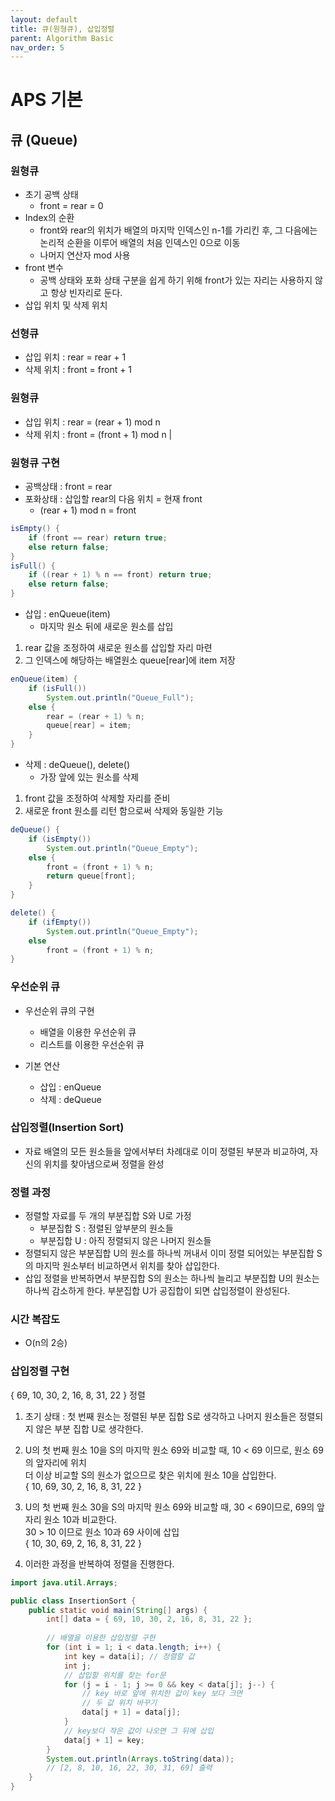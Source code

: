 ```yaml
---
layout: default
title: 큐(원형큐), 삽입정렬
parent: Algorithm Basic
nav_order: 5
---
```


# APS 기본

## 큐 (Queue)

### 원형큐
- 초기 공백 상태
  - front = rear = 0
- Index의 순환
  - front와 rear의 위치가 배열의 마지막 인덱스인 n-1를 가리킨 후, 그 다음에는 논리적 순환을 이루어 배열의 처음 인덱스인 0으로 이동
  - 나머지 연산자 mod 사용
- front 변수
  - 공백 상태와 포화 상태 구분을 쉽게 하기 위해 front가 있는 자리는 사용하지 않고 항상 빈자리로 둔다.
- 삽입 위치 및 삭제 위치


### 선형큐 
- 삽입 위치 : rear = rear + 1
- 삭제 위치 : front = front + 1

### 원형큐
- 삽입 위치 : rear = (rear + 1) mod n
- 삭제 위치 : front = (front + 1) mod n |

### 원형큐 구현
- 공백상태 : front = rear
- 포화상태 : 삽입할 rear의 다음 위치 = 현재 front
  - (rear + 1) mod n = front
```java
isEmpty() {
    if (front == rear) return true;
    else return false;
}
isFull() {
    if ((rear + 1) % n == front) return true;
    else return false;
}
```

- 삽입 : enQueue(item)
  - 마지막 원소 뒤에 새로운 원소를 삽입
1. rear 값을 조정하여 새로운 원소를 삽입할 자리 마련
2. 그 인덱스에 해당하는 배열원소 queue[rear]에 item 저장
```java
enQueue(item) {
    if (isFull())
        System.out.println("Queue_Full");
    else {
        rear = (rear + 1) % n;
        queue[rear] = item;
    }
}
```

- 삭제 : deQueue(), delete()
  - 가장 앞에 있는 원소를 삭제
1. front 값을 조정하여 삭제할 자리를 준비
2. 새로운 front 원소를 리턴 함으로써 삭제와 동일한 기능
```java
deQueue() {
    if (isEmpty())
        System.out.println("Queue_Empty");
    else {
        front = (front + 1) % n;
        return queue[front];
    }
}

delete() {
    if (ifEmpty())
        System.out.println("Queue_Empty");
    else
        front = (front + 1) % n;
}
```

### 우선순위 큐
- 우선순위 큐의 구현
  - 배열을 이용한 우선순위 큐
  - 리스트를 이용한 우선순위 큐

- 기본 연산
  - 삽입 : enQueue
  - 삭제 : deQueue 

### 삽입정렬(Insertion Sort)
- 자료 배열의 모든 원소들을 앞에서부터 차례대로 이미 정렬된 부분과 비교하여, 자신의 위치를 찾아냄으로써 정렬을 완성

### 정렬 과정
- 정렬할 자료를 두 개의 부분집합 S와 U로 가정
  - 부분집합 S : 정렬된 앞부분의 원소들
  - 부분집합 U : 아직 정렬되지 않은 나머지 원소들
- 정렬되지 않은 부분집합 U의 원소를 하나씩 꺼내서 이미 정렬 되어있는 부분집합 S의 마지막 원소부터 비교하면서 위치를 찾아 삽입한다.
- 삽입 정렬을 반복하면서 부분집합 S의 원소는 하나씩 늘리고 부분집합 U의 원소는 하나씩 감소하게 한다. 부분집합 U가 공집합이 되면 삽입정렬이 완성된다.

### 시간 복잡도
- O(n의 2승)

### 삽입정렬 구현
{ 69, 10, 30, 2, 16, 8, 31, 22 } 정렬

1. 초기 상태 : 첫 번째 원소는 정렬된 부분 집합 S로 생각하고 나머지 원소들은 정렬되지 않은 부분 집합 U로 생각한다.
2. U의 첫 번째 원소 10을 S의 마지막 원소 69와 비교할 때, 10 < 69 이므로, 원소 69의 앞자리에 위치 <br>
더 이상 비교할 S의 원소가 없으므로 찾은 위치에 원소 10을 삽입한다. <br>
{ 10, 69, 30, 2, 16, 8, 31, 22 }

3. U의 첫 번째 원소 30을 S의 마지막 원소 69와 비교할 때, 30 < 69이므로, 69의 앞자리 원소 10과 비교한다. <br>
30 > 10 이므로 원소 10과 69 사이에 삽입 <br>
{ 10, 30, 69, 2, 16, 8, 31, 22 }

4. 이러한 과정을 반복하여 정렬을 진행한다.

```java
import java.util.Arrays;

public class InsertionSort {
	public static void main(String[] args) {
		int[] data = { 69, 10, 30, 2, 16, 8, 31, 22 };
		
		// 배열을 이용한 삽입정렬 구현
		for (int i = 1; i < data.length; i++) {
			int key = data[i]; // 정렬할 값
			int j;
			// 삽입할 위치를 찾는 for문
			for (j = i - 1; j >= 0 && key < data[j]; j--) {
				// key 바로 앞에 위치한 값이 key 보다 크면
				// 두 값 위치 바꾸기
				data[j + 1] = data[j];
			}
			// key보다 작은 값이 나오면 그 뒤에 삽입
			data[j + 1] = key;
		}
		System.out.println(Arrays.toString(data));
		// [2, 8, 10, 16, 22, 30, 31, 69] 출력
	}
}
```